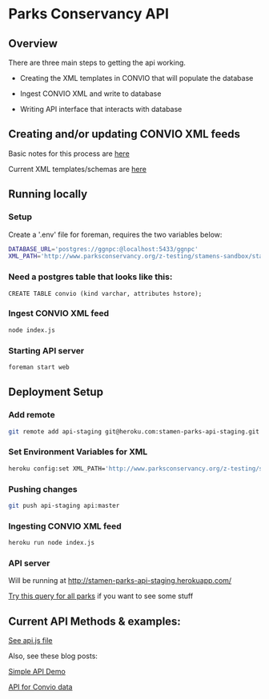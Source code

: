 # Parks Conservancy API


## Overview

There are three main steps to getting the api working.

* Creating the XML templates in CONVIO that will populate the database

* Ingest CONVIO XML and write to database

* Writing API interface that interacts with database


## Creating and/or updating CONVIO XML feeds

Basic notes for this process are [here](https://github.com/stamen/parks-conservancy/blob/master/Notes/Creating_XML_feed.txt)

Current XML templates/schemas are [here](https://github.com/stamen/parks-conservancy/blob/master/Notes/Templates.txt)


## Running locally

### Setup

Create a '.env' file for foreman, requires the two variables below:

```bash
DATABASE_URL='postgres://ggnpc:@localhost:5433/ggnpc'
XML_PATH='http://www.parksconservancy.org/z-testing/stamens-sandbox/stamen-xml-feed.xml'
```

### Need a postgres table that looks like this:

```
CREATE TABLE convio (kind varchar, attributes hstore);
```

### Ingest CONVIO XML feed

```bash
node index.js
```

### Starting API server

```bash
foreman start web
```


## Deployment Setup

### Add remote

```bash
git remote add api-staging git@heroku.com:stamen-parks-api-staging.git
```

### Set Environment Variables for XML

```bash
heroku config:set XML_PATH='http://www.parksconservancy.org/z-testing/stamens-sandbox/stamen-xml-feed.xml' --app stamen-parks-api-staging
```

### Pushing changes

```bash
git push api-staging api:master
```

### Ingesting CONVIO XML feed

```bash
heroku run node index.js
```

### API server

Will be running at http://stamen-parks-api-staging.herokuapp.com/

[Try this query for all parks](http://stamen-parks-api-staging.herokuapp.com/kind/park) if you want to see some stuff


## Current API Methods & examples:

[See api.js file](https://github.com/stamen/parks-conservancy/blob/api/api.js)

Also, see these blog posts:

[Simple API Demo](http://studio.stamen.com/parks_conservancy/blog/?p=645)

[API for Convio data](http://studio.stamen.com/parks_conservancy/blog/?p=631)
